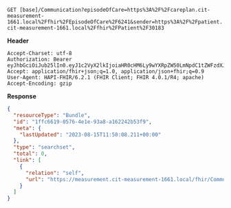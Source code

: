 `GET [base]/Communication?episodeOfCare=https%3A%2F%2Fcareplan.cit-measurement-1661.local%2Ffhir%2FEpisodeOfCare%2F6241&sender=https%3A%2F%2Fpatient.cit-measurement-1661.local%2Ffhir%2FPatient%2F30183`

__Header__
```
Accept-Charset: utf-8
Authorization: Bearer eyJhbGciOiJub25lIn0.eyJ1c2VyX2lkIjoiaHR0cHM6Ly9wYXRpZW50LmNpdC1tZWFzdXJlbWVudC0xNjYxLmxvY2FsL2ZoaXIvUGF0aWVudC8zMDE4MyIsInJlYWxtX2FjY2VzcyI6eyJyb2xlcyI6WyJDb21tdW5pY2F0aW9uLnNlYXJjaCJdfSwiY29udGV4dCI6eyJlcGlzb2RlX29mX2NhcmVfaWQiOiJodHRwczovL2NhcmVwbGFuLmNpdC1tZWFzdXJlbWVudC0xNjYxLmxvY2FsL2ZoaXIvRXBpc29kZU9mQ2FyZS82MjQxIiwidGVhbV9vbl9lb2MiOmZhbHNlfSwidXNlcl90eXBlIjoiUFJBQ1RJVElPTkVSIn0.
Accept: application/fhir+json;q=1.0, application/json+fhir;q=0.9
User-Agent: HAPI-FHIR/6.2.1 (FHIR Client; FHIR 4.0.1/R4; apache)
Accept-Encoding: gzip
```



__Response__
```json
{
  "resourceType": "Bundle",
  "id": "1ffc6619-0576-4e1e-93a8-a162242b53f9",
  "meta": {
    "lastUpdated": "2023-08-15T11:50:08.211+00:00"
  },
  "type": "searchset",
  "total": 0,
  "link": [
    {
      "relation": "self",
      "url": "https://measurement.cit-measurement-1661.local/fhir/Communication?_format=json&_pretty=true&episodeOfCare=https%3A%2F%2Fcareplan.cit-measurement-1661.local%2Ffhir%2FEpisodeOfCare%2F6241&sender=https%3A%2F%2Fpatient.cit-measurement-1661.local%2Ffhir%2FPatient%2F30183"
    }
  ]
}
```